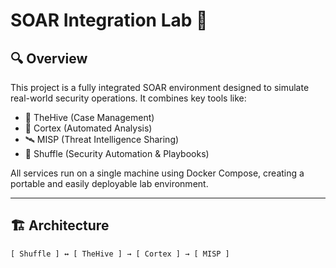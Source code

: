 # SOAR Integration Lab 🚀

## 🔍 Overview
This project is a fully integrated SOAR environment designed to simulate real-world security operations. It combines key tools like:
- 🐝 TheHive (Case Management)
- 🧠 Cortex (Automated Analysis)
- 🛰️ MISP (Threat Intelligence Sharing)
- 🔄 Shuffle (Security Automation & Playbooks)

All services run on a single machine using Docker Compose, creating a portable and easily deployable lab environment.

---

## 🏗️ Architecture
```plaintext
[ Shuffle ] ↔ [ TheHive ] → [ Cortex ] → [ MISP ]

